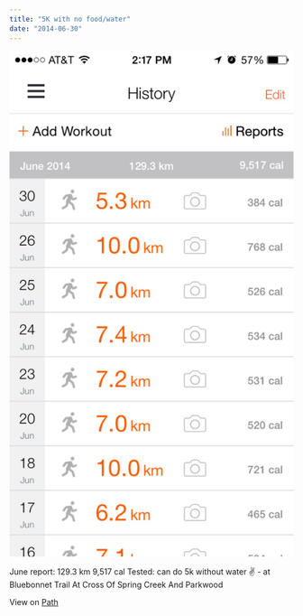 ```yaml
---
title: "5K with no food/water"
date: "2014-06-30"
---
```


![](images/5664b-original.jpg)

June report: 129.3 km 9,517 cal Tested: can do 5k without water ✌️ - at Bluebonnet Trail At Cross Of Spring Creek And Parkwood

View on [Path](https://path.com/p/4a9K0l)
